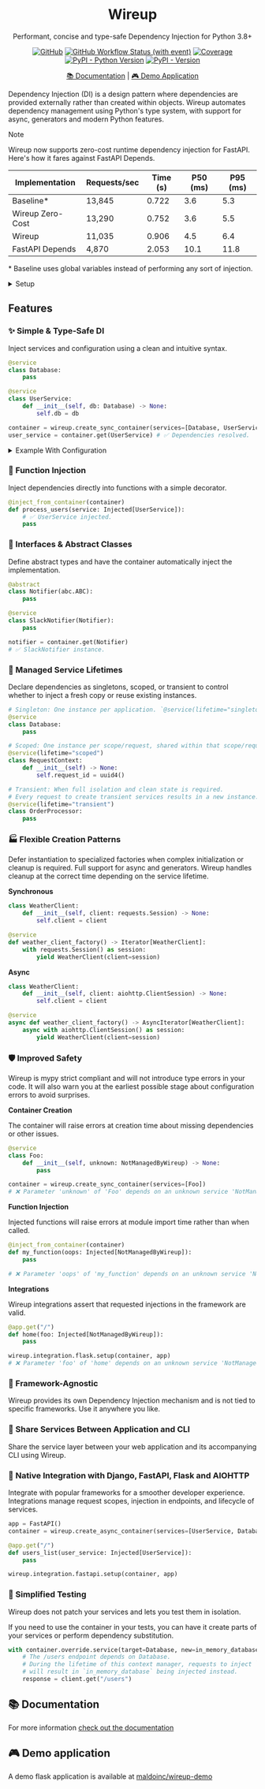 <div align="center">
<h1>Wireup</h1>
<p>Performant, concise and type-safe Dependency Injection for Python 3.8+</p>

[![GitHub](https://img.shields.io/github/license/maldoinc/wireup)](https://github.com/maldoinc/wireup)
[![GitHub Workflow Status (with event)](https://img.shields.io/github/actions/workflow/status/maldoinc/wireup/run_all.yml)](https://github.com/maldoinc/wireup)
[![Coverage](https://img.shields.io/codeclimate/coverage/maldoinc/wireup?label=Coverage)](https://codeclimate.com/github/maldoinc/wireup)
[![PyPI - Python Version](https://img.shields.io/pypi/pyversions/wireup)](https://pypi.org/project/wireup/)
[![PyPI - Version](https://img.shields.io/pypi/v/wireup)](https://pypi.org/project/wireup/)

<p><a target="_blank" href="https://maldoinc.github.io/wireup">📚 Documentation</a> | <a target="_blank" href="https://github.com/maldoinc/wireup-demo">🎮 Demo Application</a></p>
</div>

Dependency Injection (DI) is a design pattern where dependencies are provided externally rather than created within objects. Wireup automates dependency management using Python's type system, with support for async, generators and modern Python features.

> [!NOTE]  
> Wireup now supports zero-cost runtime dependency injection for FastAPI.
> Here's how it fares against FastAPI Depends.
> 
> | Implementation      | Requests/sec | Time (s) | P50 (ms) | P95 (ms) |
> | ------------------- | ------------ | -------- | -------- | -------- |
> | Baseline*           | 13,845       | 0.722    | 3.6      | 5.3      |
> | Wireup Zero-Cost    | 13,290       | 0.752    | 3.6      | 5.5      |
> | Wireup              | 11,035       | 0.906    | 4.5      | 6.4      |
> | FastAPI Depends     | 4,870        | 2.053    | 10.1     | 11.8     |
>
> \* Baseline uses global variables instead of performing any sort of injection.
> <details>
> <summary>Setup</summary>
> 10,000 requests using hey, fastapi 0.115.12, uvicorn 0.34.3, single worker, Python 3.13. Best of 5.
> https://github.com/maldoinc/wireup/tree/benchmarks/benchmarks
> </details>

## Features

### ✨ Simple & Type-Safe DI

Inject services and configuration using a clean and intuitive syntax.

```python
@service
class Database:
    pass

@service
class UserService:
    def __init__(self, db: Database) -> None:
        self.db = db

container = wireup.create_sync_container(services=[Database, UserService])
user_service = container.get(UserService) # ✅ Dependencies resolved.
```

<details>
<summary>Example With Configuration</summary>

```python
@service
class Database:
    def __init__(self, db_url: Annotated[str, Inject(param="db_url")]) -> None:
        self.db_url = db_url

container = wireup.create_sync_container(
    services=[Database], 
    parameters={"db_url": os.environ["APP_DB_URL"]}
)
database = container.get(Database) # ✅ Dependencies resolved.
```

</details>

### 🎯 Function Injection

Inject dependencies directly into functions with a simple decorator.

```python
@inject_from_container(container)
def process_users(service: Injected[UserService]):
    # ✅ UserService injected.
    pass
```

### 📝 Interfaces & Abstract Classes

Define abstract types and have the container automatically inject the implementation.

```python
@abstract
class Notifier(abc.ABC):
    pass

@service
class SlackNotifier(Notifier):
    pass

notifier = container.get(Notifier)
# ✅ SlackNotifier instance.
```


### 🔄 Managed Service Lifetimes

Declare dependencies as singletons, scoped, or transient to control whether to inject a fresh copy or reuse existing instances.


```python
# Singleton: One instance per application. `@service(lifetime="singleton")` is the default.
@service
class Database:
    pass

# Scoped: One instance per scope/request, shared within that scope/request.
@service(lifetime="scoped")
class RequestContext:
    def __init__(self) -> None:
        self.request_id = uuid4()

# Transient: When full isolation and clean state is required.
# Every request to create transient services results in a new instance.
@service(lifetime="transient")
class OrderProcessor:
    pass
```


### 🏭 Flexible Creation Patterns

Defer instantiation to specialized factories when complex initialization or cleanup is required.
Full support for async and generators. Wireup handles cleanup at the correct time depending on the service lifetime.

**Synchronous**

```python
class WeatherClient:
    def __init__(self, client: requests.Session) -> None:
        self.client = client

@service
def weather_client_factory() -> Iterator[WeatherClient]:
    with requests.Session() as session:
        yield WeatherClient(client=session)
```

**Async**

```python
class WeatherClient:
    def __init__(self, client: aiohttp.ClientSession) -> None:
        self.client = client

@service
async def weather_client_factory() -> AsyncIterator[WeatherClient]:
    async with aiohttp.ClientSession() as session:
        yield WeatherClient(client=session)
```


### 🛡️ Improved Safety

Wireup is mypy strict compliant and will not introduce type errors in your code. It will also warn you at the earliest possible stage about configuration errors to avoid surprises.

**Container Creation**

The container will raise errors at creation time about missing dependencies or other issues.

```python
@service
class Foo:
    def __init__(self, unknown: NotManagedByWireup) -> None:
        pass

container = wireup.create_sync_container(services=[Foo])
# ❌ Parameter 'unknown' of 'Foo' depends on an unknown service 'NotManagedByWireup'.
```

**Function Injection**

Injected functions will raise errors at module import time rather than when called.

```python
@inject_from_container(container)
def my_function(oops: Injected[NotManagedByWireup]):
    pass

# ❌ Parameter 'oops' of 'my_function' depends on an unknown service 'NotManagedByWireup'.
```

**Integrations**

Wireup integrations assert that requested injections in the framework are valid.

```python
@app.get("/")
def home(foo: Injected[NotManagedByWireup]):
    pass

wireup.integration.flask.setup(container, app)
# ❌ Parameter 'foo' of 'home' depends on an unknown service 'NotManagedByWireup'.
```

### 📍 Framework-Agnostic

Wireup provides its own Dependency Injection mechanism and is not tied to specific frameworks. Use it anywhere you like.

### 🔗 Share Services Between Application and CLI

Share the service layer between your web application and its accompanying CLI using Wireup.

### 🔌 Native Integration with Django, FastAPI, Flask and AIOHTTP

Integrate with popular frameworks for a smoother developer experience.
Integrations manage request scopes, injection in endpoints, and lifecycle of services.

```python
app = FastAPI()
container = wireup.create_async_container(services=[UserService, Database])

@app.get("/")
def users_list(user_service: Injected[UserService]):
    pass

wireup.integration.fastapi.setup(container, app)
```

### 🧪 Simplified Testing

Wireup does not patch your services and lets you test them in isolation.

If you need to use the container in your tests, you can have it create parts of your services
or perform dependency substitution.

```python
with container.override.service(target=Database, new=in_memory_database):
    # The /users endpoint depends on Database.
    # During the lifetime of this context manager, requests to inject `Database`
    # will result in `in_memory_database` being injected instead.
    response = client.get("/users")
```

## 📚 Documentation

For more information [check out the documentation](https://maldoinc.github.io/wireup)

## 🎮 Demo application

A demo flask application is available at [maldoinc/wireup-demo](https://github.com/maldoinc/wireup-demo)
